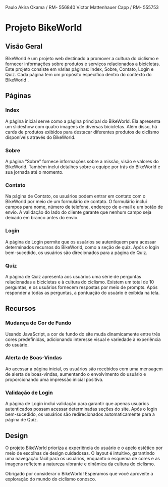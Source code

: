 Paulo Akira Okama / RM- 556840
Victor Mattenhauer Capp / RM- 555753

# Projeto BikeWorld

## Visão Geral
BikeWorld é um projeto web destinado a promover a cultura do ciclismo e fornecer informações sobre produtos e serviços relacionados a bicicletas. Este projeto consiste em várias páginas: Index, Sobre, Contato, Login e Quiz. Cada página tem um propósito específico dentro do contexto do BikeWorld .

## Páginas

### Index
A página inicial serve como a página principal do BikeWorld. Ela apresenta um slideshow com quatro imagens de diversas bicicletas. Além disso, há cards de produtos exibidos para destacar diferentes produtos de ciclismo disponíveis através do BikeWorld.

### Sobre
A página “Sobre” fornece informações sobre a missão, visão e valores do BikeWorld. Também inclui detalhes sobre a equipe por trás do BikeWorld e sua jornada até o momento.

### Contato
Na página de Contato, os usuários podem entrar em contato com o BikeWorld por meio de um formulário de contato. O formulário inclui campos para nome, número de telefone, endereço de e-mail e um botão de envio. A validação do lado do cliente garante que nenhum campo seja deixado em branco antes do envio.

### Login
A página de Login permite que os usuários se autentiquem para acessar determinados recursos do BikeWorld, como a seção de quiz. Após o login bem-sucedido, os usuários são direcionados para a página de Quiz.

### Quiz
A página de Quiz apresenta aos usuários uma série de perguntas relacionadas a bicicletas e à cultura do ciclismo. Existem um total de 10 perguntas, e os usuários fornecem respostas por meio de prompts. Após responder a todas as perguntas, a pontuação do usuário é exibida na tela.

## Recursos

### Mudança de Cor de Fundo
Usando JavaScript, a cor de fundo do site muda dinamicamente entre três cores predefinidas, adicionando interesse visual e variedade à experiência do usuário.

### Alerta de Boas-Vindas
Ao acessar a página inicial, os usuários são recebidos com uma mensagem de alerta de boas-vindas, aumentando o envolvimento do usuário e proporcionando uma impressão inicial positiva.

### Validação de Login
A página de Login inclui validação para garantir que apenas usuários autenticados possam acessar determinadas seções do site. Após o login bem-sucedido, os usuários são redirecionados automaticamente para a página de Quiz.

## Design
O projeto BikeWorld prioriza a experiência do usuário e o apelo estético por meio de escolhas de design cuidadosas. O layout é intuitivo, garantindo uma navegação fácil para os usuários, enquanto o esquema de cores e as imagens refletem a natureza vibrante e dinâmica da cultura do ciclismo.

Obrigado por considerar o BikeWorld! Esperamos que você aproveite a exploração do mundo do ciclismo conosco.

